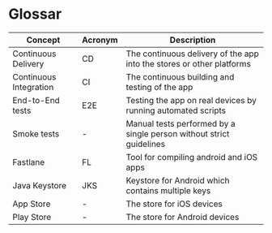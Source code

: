 # Glossar

|Concept|Acronym|Description|
|---|---|---|
|Continuous Delivery|CD|The continuous delivery of the app into the stores or other platforms|
|Continuous Integration|CI|The continuous building and testing of the app|
|End-to-End tests|E2E|Testing the app on real devices by running automated scripts|
|Smoke tests|-|Manual tests performed by a single person without strict guidelines|
|Fastlane|FL|Tool for compiling android and iOS apps|
|Java Keystore|JKS|Keystore for Android which contains multiple keys|
|App Store|-|The store for iOS devices|
|Play Store|-|The store for Android devices|
